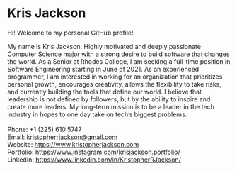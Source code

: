 # Kris Jackson

Hi! Welcome to my personal GitHub profile! 

My name is Kris Jackson. Highly motivated and deeply passionate Computer Science major with a strong desire to build software that changes the world. As a Senior at Rhodes College, I am seeking a full-time position in Software Engineering starting in June of 2021. As an experienced programmer, I am interested in working for an organization that prioritizes personal growth, encourages creativity, allows the flexibility to take risks, and currently building the tools that define our world. I believe that leadership is not defined by followers, but by the ability to inspire and create more leaders. My long-term mission is to be a leader in the tech industry in hopes to one day take on tech’s biggest problems.<br/><br/>
Phone: +1 (225) 610 5747<br/>
Email: kristopherrjackson@gmail.com<br/>
Website: <https://www.kristopherjackson.com><br/>
Portfolio: <https://www.instagram.com/krisjackson.portfolio/><br/>
LinkedIn: <https://www.linkedin.com/in/KristopherRJackson/><br/>

<!--
**KrisJackson/KrisJackson** is a ✨ _special_ ✨ repository because its `README.md` (this file) appears on your GitHub profile.

Here are some ideas to get you started:

- 🔭 I’m currently working on ...
- 🌱 I’m currently learning ...
- 👯 I’m looking to collaborate on ...
- 🤔 I’m looking for help with ...
- 💬 Ask me about ...
- 📫 How to reach me: ...
- 😄 Pronouns: ...
- ⚡ Fun fact: ...
-->

